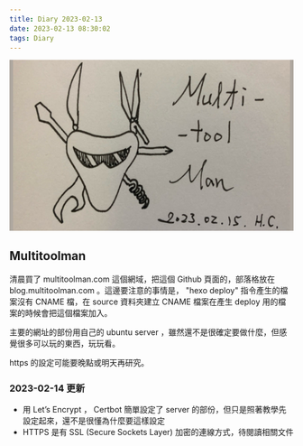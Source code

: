 ```yaml
---
title: Diary 2023-02-13
date: 2023-02-13 08:30:02
tags: Diary
---
```


![Multitoolmann v1](/images/multitoolman-v2_640x384.jpg)

<!-- 以下是自訂圖片大小的語法，但不是 Markdown 的語法，所以只是存參 -->
<!-- {% img /images/multitoolman-v2_640x384.jpg 350 What is this test %} -->

## Multitoolman

清晨買了 multitoolman.com 這個網域，把這個 Github 頁面的，部落格放在 blog.multitoolman.com 。這邊要注意的事情是， "hexo deploy" 指令產生的檔案沒有 CNAME 檔，在 source 資料夾建立 CNAME 檔案在產生 deploy 用的檔案的時候會把這個檔案加入。

主要的網址的部份用自己的 ubuntu server ，雖然還不是很確定要做什麼，但感覺很多可以玩的東西，玩玩看。

https 的設定可能要晚點或明天再研究。

### 2023-02-14 更新

- 用 Let’s Encrypt ， Certbot 簡單設定了 server 的部份，但只是照著教學先設定起來，還不是很懂為什麼要這樣設定
- HTTPS 是有 SSL (Secure Sockets Layer) 加密的連線方式，待閱讀相關文件
